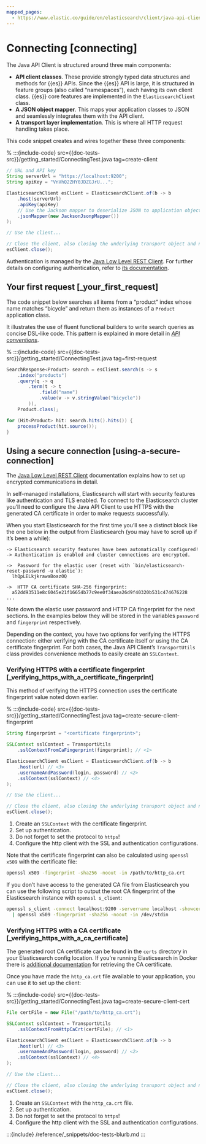 ```yaml
---
mapped_pages:
  - https://www.elastic.co/guide/en/elasticsearch/client/java-api-client/current/connecting.html
---
```


# Connecting [connecting]

The Java API Client is structured around three main components:

* **API client classes**. These provide strongly typed data structures and methods for {{es}} APIs. Since the {{es}} API is large, it is structured in feature groups (also called “namespaces”), each having its own client class. {{es}} core features are implemented in the `ElasticsearchClient` class.
* **A JSON object mapper**. This maps your application classes to JSON and seamlessly integrates them with the API client.
* **A transport layer implementation**. This is where all HTTP request handling takes place.

This code snippet creates and wires together these three components:

% :::{include-code} src={{doc-tests-src}}/getting_started/ConnectingTest.java tag=create-client
```java
// URL and API key
String serverUrl = "https://localhost:9200";
String apiKey = "VnVhQ2ZHY0JDZGJrU...";

ElasticsearchClient esClient = ElasticsearchClient.of(b -> b
    .host(serverUrl)
    .apiKey(apiKey)
    // Use the Jackson mapper to deserialize JSON to application objects
    .jsonMapper(new JacksonJsonpMapper())
);

// Use the client...

// Close the client, also closing the underlying transport object and network connections.
esClient.close();
```

Authentication is managed by the [Java Low Level REST Client](/reference/transport/rest-client/index.md). For further details on configuring authentication, refer to [its documentation](/reference/transport/rest-client/config/basic_authentication.md).


## Your first request [_your_first_request]

The code snippet below searches all items from a “product” index whose name matches “bicycle” and return them as instances of a `Product` application class.

It illustrates the use of fluent functional builders to write search queries as concise DSL-like code. This pattern is explained in more detail in [*API conventions*](/reference/api-conventions/index.md).

% :::{include-code} src={{doc-tests-src}}/getting_started/ConnectingTest.java tag=first-request
```java
SearchResponse<Product> search = esClient.search(s -> s
    .index("products")
    .query(q -> q
        .term(t -> t
            .field("name")
            .value(v -> v.stringValue("bicycle"))
        )),
    Product.class);

for (Hit<Product> hit: search.hits().hits()) {
    processProduct(hit.source());
}
```

## Using a secure connection [using-a-secure-connection]

The [Java Low Level REST Client](/reference/transport/rest-client/index.md) documentation explains how to set up encrypted communications in detail.

In self-managed installations, Elasticsearch will start with security features like authentication and TLS enabled. To connect to the Elasticsearch cluster you’ll need to configure the Java API Client to use HTTPS with the generated CA certificate in order to make requests successfully.

When you start Elasticsearch for the first time you’ll see a distinct block like the one below in the output from Elasticsearch (you may have to scroll up if it’s been a while):

```
-> Elasticsearch security features have been automatically configured!
-> Authentication is enabled and cluster connections are encrypted.

->  Password for the elastic user (reset with `bin/elasticsearch-reset-password -u elastic`):
  lhQpLELkjkrawaBoaz0Q

->  HTTP CA certificate SHA-256 fingerprint:
  a52dd93511e8c6045e21f16654b77c9ee0f34aea26d9f40320b531c474676228
...
```

Note down the elastic user password and HTTP CA fingerprint for the next sections. In the examples below they will be stored in the variables `password` and `fingerprint` respectively.

Depending on the context, you have two options for verifying the HTTPS connection: either verifying with the CA certificate itself or using the CA certificate fingerprint. For both cases, the Java API Client’s `TransportUtils` class provides convenience methods to easily create an `SSLContext`.


### Verifying HTTPS with a certificate fingerprint [_verifying_https_with_a_certificate_fingerprint]

This method of verifying the HTTPS connection uses the certificate fingerprint value noted down earlier.

% :::{include-code} src={{doc-tests-src}}/getting_started/ConnectingTest.java tag=create-secure-client-fingerprint
```java
String fingerprint = "<certificate fingerprint>";

SSLContext sslContext = TransportUtils
    .sslContextFromCaFingerprint(fingerprint); // <1>

ElasticsearchClient esClient = ElasticsearchClient.of(b -> b
    .host(url) // <3>
    .usernameAndPassword(login, password) // <2>
    .sslContext(sslContext) // <4>
);

// Use the client...

// Close the client, also closing the underlying transport object and network connections.
esClient.close();
```

1. Create an `SSLContext` with the certificate fingerprint.
2. Set up authentication.
3. Do not forget to set the protocol to `https`!
4. Configure the http client with the SSL and authentication configurations.


Note that the certificate fingerprint can also be calculated using `openssl x509` with the certificate file:

```bash
openssl x509 -fingerprint -sha256 -noout -in /path/to/http_ca.crt
```

If you don’t have access to the generated CA file from Elasticsearch you can use the following script to output the root CA fingerprint of the Elasticsearch instance with `openssl s_client`:

```bash
openssl s_client -connect localhost:9200 -servername localhost -showcerts </dev/null 2>/dev/null \
  | openssl x509 -fingerprint -sha256 -noout -in /dev/stdin
```


### Verifying HTTPS with a CA certificate [_verifying_https_with_a_ca_certificate]

The generated root CA certificate can be found in the `certs` directory in your Elasticsearch config location. If you’re running Elasticsearch in Docker there is [additional documentation](docs-content://deploy-manage/deploy/self-managed/install-elasticsearch-with-docker.md) for retrieving the CA certificate.

Once you have made the `http_ca.crt` file available to your application, you can use it to set up the client:

% :::{include-code} src={{doc-tests-src}}/getting_started/ConnectingTest.java tag=create-secure-client-cert
```java
File certFile = new File("/path/to/http_ca.crt");

SSLContext sslContext = TransportUtils
    .sslContextFromHttpCaCrt(certFile); // <1>

ElasticsearchClient esClient = ElasticsearchClient.of(b -> b
    .host(url) // <3>
    .usernameAndPassword(login, password) // <2>
    .sslContext(sslContext) // <4>
);

// Use the client...

// Close the client, also closing the underlying transport object and network connections.
esClient.close();
```

1. Create an `SSLContext` with the `http_ca.crt` file.
2. Set up authentication.
3. Do not forget to set the protocol to `https`!
4. Configure the http client with the SSL and authentication configurations.


:::{include} /reference/_snippets/doc-tests-blurb.md
:::
